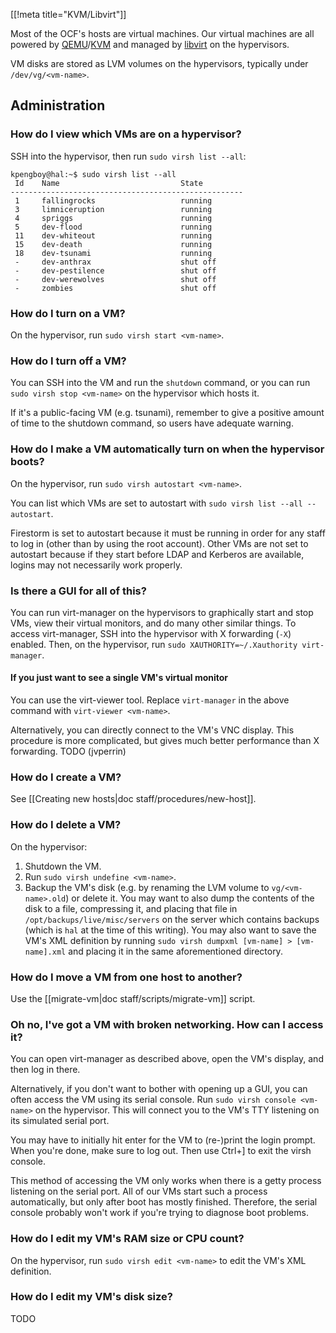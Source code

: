 [[!meta title="KVM/Libvirt"]]

Most of the OCF's hosts are virtual machines. Our virtual machines are all
powered by [QEMU][qemu]/[KVM][kvm] and managed by [libvirt][libvirt] on the
hypervisors.

VM disks are stored as LVM volumes on the hypervisors, typically under
`/dev/vg/<vm-name>`.

[qemu]: https://www.qemu.org/
[kvm]: https://www.linux-kvm.org/
[libvirt]: https://libvirt.org/


## Administration

### How do I view which VMs are on a hypervisor?

SSH into the hypervisor, then run `sudo virsh list --all`:

    kpengboy@hal:~$ sudo virsh list --all
     Id    Name                           State
    ----------------------------------------------------
     1     fallingrocks                   running
     3     limniceruption                 running
     4     spriggs                        running
     5     dev-flood                      running
     11    dev-whiteout                   running
     15    dev-death                      running
     18    dev-tsunami                    running
     -     dev-anthrax                    shut off
     -     dev-pestilence                 shut off
     -     dev-werewolves                 shut off
     -     zombies                        shut off

### How do I turn on a VM?

On the hypervisor, run `sudo virsh start <vm-name>`.

### How do I turn off a VM?

You can SSH into the VM and run the `shutdown` command, or you can run
`sudo virsh stop <vm-name>` on the hypervisor which hosts it.

If it's a public-facing VM (e.g. tsunami), remember to give a positive amount
of time to the shutdown command, so users have adequate warning.

### How do I make a VM automatically turn on when the hypervisor boots?

On the hypervisor, run `sudo virsh autostart <vm-name>`.

You can list which VMs are set to autostart with `sudo virsh list --all
--autostart`.

Firestorm is set to autostart because it must be running in order for any staff
to log in (other than by using the root account). Other VMs are not set to
autostart because if they start before LDAP and Kerberos are available, logins
may not necessarily work properly.

### Is there a GUI for all of this?

You can run virt-manager on the hypervisors to graphically start and stop VMs,
view their virtual monitors, and do many other similar things. To access
virt-manager, SSH into the hypervisor with X forwarding (`-X`) enabled. Then, on
the hypervisor, run `sudo XAUTHORITY=~/.Xauthority virt-manager`.

#### If you just want to see a single VM's virtual monitor

You can use the virt-viewer tool. Replace `virt-manager` in the above command
with `virt-viewer <vm-name>`.

Alternatively, you can directly connect to the VM's VNC display. This procedure
is more complicated, but gives much better performance than X forwarding.
TODO (jvperrin)

### How do I create a VM?

See [[Creating new hosts|doc staff/procedures/new-host]].

### How do I delete a VM?

On the hypervisor:

1. Shutdown the VM.
2. Run `sudo virsh undefine <vm-name>`.
3. Backup the VM's disk (e.g. by renaming the LVM volume to `vg/<vm-name>.old`)
   or delete it. You may want to also dump the contents of the disk to a file,
   compressing it, and placing that file in `/opt/backups/live/misc/servers` on
   the server which contains backups (which is `hal` at the time of this
   writing). You may also want to save the VM's XML definition by running
   `sudo virsh dumpxml [vm-name] > [vm-name].xml` and placing it in the same
   aforementioned directory.

### How do I move a VM from one host to another?

Use the [[migrate-vm|doc staff/scripts/migrate-vm]] script.

### Oh no, I've got a VM with broken networking. How can I access it?

You can open virt-manager as described above, open the VM's display, and then
log in there.

Alternatively, if you don't want to bother with opening up a GUI, you can often
access the VM using its serial console. Run `sudo virsh console <vm-name>` on
the hypervisor. This will connect you to the VM's TTY listening on its simulated
serial port.

You may have to initially hit enter for the VM to (re-)print the login prompt.
When you're done, make sure to log out. Then use Ctrl+] to exit the virsh
console.

This method of accessing the VM only works when there is a getty process
listening on the serial port. All of our VMs start such a process automatically,
but only after boot has mostly finished. Therefore, the serial console probably
won't work if you're trying to diagnose boot problems.

### How do I edit my VM's RAM size or CPU count?

On the hypervisor, run `sudo virsh edit <vm-name>` to edit the VM's XML
definition.

### How do I edit my VM's disk size?

TODO

